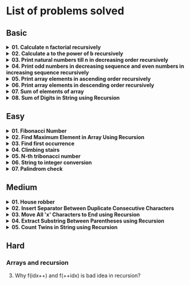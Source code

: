# List of problems solved

## Basic

<!-- Problem: Calculate n factorial-->
<details>
  <summary><b>01. Calculate n factorial recursively</b></summary>

- [Link to notes]()
- [Link to solution](https://github.com/TheParthMaru/mastering-dsa/tree/main/04_recursion/recursion_solution/Factorial)

</details>

<!-- Problem: Calculate a to the power of b-->
<details>
  <summary><b>02. Calculate a to the power of b recursively</b></summary>

- [Link to notes]()
- [Link to solution](https://github.com/TheParthMaru/mastering-dsa/tree/main/04_recursion/recursion_solution/Power)

</details>

<!-- Problem: Print natural numbers till n in decreasing order-->
<details>
  <summary><b>03. Print natural numbers till n in decreasing order recursively</b></summary>

- [Link to notes]()
- [Link to solution](https://github.com/TheParthMaru/mastering-dsa/tree/main/04_recursion/recursion_solution/DecreasingNaturalNumbers)

</details>

<!-- Problem: Print odd numbers in decreasing sequence and even numbers in increasing sequence recursively-->
<details>
  <summary><b>04. Print odd numbers in decreasing sequence and even numbers in increasing sequence recursively</b></summary>

- [Link to notes]()
- [Link to solution](https://github.com/TheParthMaru/mastering-dsa/tree/main/04_recursion/recursion_solution/PrintOddEvenSequence)

</details>

<!-- Problem: Print array elements in ascending order recursively -->
<details>
  <summary><b>05. Print array elements in ascending order recursively</b></summary>

- [Link to notes]()
- [Link to solution](https://github.com/TheParthMaru/mastering-dsa/tree/main/04_recursion/recursion_solution/printArrayAscOrder)

</details>

<!-- Problem: Print array elements in descending order recursively -->
<details>
  <summary><b>06. Print array elements in descending order recursively</b></summary>

- [Link to notes]()
- [Link to solution](https://github.com/TheParthMaru/mastering-dsa/tree/main/04_recursion/recursion_solution/PrintArrayDescOrder)

</details>

<!-- Problem: Sum of elements of array -->
<details>
  <summary><b>07. Sum of elements of array</b></summary>

- [Link to notes]()
- [Link to solution](https://github.com/TheParthMaru/mastering-dsa/tree/main/04_recursion/recursion_solution/SumOfArrayElements)

</details>

<!-- Problem: Sum of digits in a string using recursion -->
<details>
  <summary><b>08. Sum of Digits in String using Recursion</b></summary>

- Problem statement: Given a string str representing a non-negative integer, write a recursive function that computes the sum of its digits and prints the result.

- Test cases:

```
Input: "1234"
Output: 10
(Explanation: 1 + 2 + 3 + 4 = 10)

Input: "98765"
Output: 35
(Explanation: 9 + 8 + 7 + 6 + 5 = 35)

Input: "0"
Output: 0
(Explanation: Only one digit 0)
```

- [Link to notes]()
- [Link to solution](https://github.com/TheParthMaru/mastering-dsa/tree/main/04_recursion/recursion_solution/SumOfDigitsInString)

</details>

## Easy

<!-- Problem: Fibonacci Number -->
<details>
  <summary><b>01. Fibonacci Number</b></summary>

- [Link to notes](https://github.com/TheParthMaru/mastering-dsa/blob/main/notes/leetcode-problems-notes/509_%20fibonacci_number.pdf)
- [Link to solution](https://github.com/TheParthMaru/mastering-dsa/tree/main/leetcode/0509_fibonacci_number)
- Note: There are various approaches to solve this problem:
  - Iterative ✅
  - Recursive ✅
  - Better recursive with DP (multiple approaches) ❌

</details>

<!-- Problem: Find Maximum Element in Array Using Recursion -->
<details>
  <summary><b>02. Find Maximum Element in Array Using Recursion</b></summary>

- Problem statement: Given an array, calculate the max element of the array recursively.

- Test cases:
  ```
  Input: arr = [1,5,8,13,6]
  Output: 13
  ```
- [Link to notes]()
- [Link to solution](https://github.com/TheParthMaru/mastering-dsa/tree/main/04_recursion/recursion_solution/MaxElementOfArray)

</details>

<!-- Problem: Find first occurrence -->
<details>
  <summary><b>03. Find first occurrence</b></summary>

- Problem statement: Given an array and an element x, find the index of the first occurrence of x. Return -1 if no occurrence found.

- Test cases:
  ```
  Input: arr = [1,7,2,3,6,9,3,1,3,6]
  Output: 3
  ```
- [Link to notes]()
- [Link to solution](https://github.com/TheParthMaru/mastering-dsa/tree/main/04_recursion/recursion_solution/FirstOccurrence)

</details>

<!-- Problem: Climbing stairs -->
<details>
  <summary><b>04. Climbing stairs</b></summary>

- [Link to notes]()
- [Link to solution](https://github.com/TheParthMaru/mastering-dsa/tree/main/leetcode/0070_climbing_stairs)
- Additional note: The current solution results in a TLE on leetcode. We need to learn DP in order to optimize it.

</details>

<!-- Problem: n-th tribonacci number -->
<details>
  <summary><b>05. N-th tribonacci number</b></summary>

- [Link to notes]()
- [Link to solution](https://github.com/TheParthMaru/mastering-dsa/tree/main/leetcode/1137_nth_tribonacci_number)
- Additional note: The current solution results in a TLE on leetcode. We need to learn DP in order to optimize it.

</details>

<!-- Problem: String to integer conversion -->
<details>
  <summary><b>06. String to integer conversion</b></summary>

- Problem statement: Given a string str representing a non-negative integer, write a recursive function to convert it into its equivalent integer value. Print the value returned by the function.

- Test cases:

  ```
  Input: "1234"
  Output: 1234

  Input: "0"
  Output: 0

  Input: "502"
  Output: 502
  ```

- [Link to notes]()
- [Link to solution](https://github.com/TheParthMaru/mastering-dsa/tree/main/04_recursion/recursion_solution/StringToIntegerConversion)

</details>

<!-- Problem: Palindrom check -->
<details>
  <summary><b>07. Palindrom check</b></summary>

- Problem statement: Given a string str, write a recursive function that checks whether the string is a palindrome or not. Return and print a boolean value: true if it is a palindrome, false otherwise.

- Test cases:

  ```
  Input: "madam"
  Output: true

  Input: "racecar"
  Output: true

  Input: "hello"
  Output: false
  ```

- [Link to notes]()
- [Link to solution](https://github.com/TheParthMaru/mastering-dsa/tree/main/04_recursion/recursion_solution/PalindromeCheck)

</details>

## Medium

<!-- Problem: House robber -->
<details>
  <summary><b>01. House robber</b></summary>

- [Link to notes]()
- [Link to solution](https://github.com/TheParthMaru/mastering-dsa/tree/main/leetcode/0198_house_robber)
- Additional note: The current solution results in a TLE on leetcode. We need to learn DP in order to optimize it.

</details>

<!-- Problem: Insert Separator Between Duplicate Consecutive Characters -->
<details>
  <summary><b>02. Insert Separator Between Duplicate Consecutive Characters</b></summary>

- Problem statement: Given a string str, write a recursive function that inserts a '\*' between duplicate consecutive characters and returns the new string. Print the value returned.

- Test cases:

  ```
  Input: "hello"
  Output: "hel*lo"

  Input: "aabb"
  Output: "a*ab*b"

  Input: "abc"
  Output: "abc"
  ```

- [Link to notes]()
- [Link to solution](https://github.com/TheParthMaru/mastering-dsa/tree/main/04_recursion/recursion_solution/InsertStars)

</details>

<!-- Problem: Move All 'x' Characters to End using Recursion -->
<details>
  <summary><b>03. Move All 'x' Characters to End using Recursion</b></summary>

- Problem statement: Given a string str, write a recursive function that moves all occurrences of the character 'x' to the end of the string while maintaining the order of the other characters. Print the value returned.

- Test cases:

  ```
  Input: "abexedexed"
  Output: "abeedeedxx"

  Input: "xxabcx"
  Output: "abcxxx"

  Input: "abcd"
  Output: "abcd"
  ```

- [Link to notes]()
- [Link to solution](https://github.com/TheParthMaru/mastering-dsa/tree/main/04_recursion/recursion_solution/MoveXToEnd)

</details>

<!-- Problem: Extract Substring Between Parentheses using Recursion -->
<details>
  <summary><b>04. Extract Substring Between Parentheses using Recursion</b></summary>

- Problem statement: Given a string str that contains exactly one pair of parentheses ( ), write a recursive function to extract and return the substring enclosed within the parentheses. Print the value returned.

- Test cases:

  ```
  Input: "xyz(abc)def"
  Output: "abc"

  Input: "(hello)"
  Output: "hello"

  Input: "123(xyz)456"
  Output: "xyz"
  ```

- [Link to notes]()
- [Link to solution](https://github.com/TheParthMaru/mastering-dsa/tree/main/04_recursion/recursion_solution/ExtractParentheses)

</details>

<!-- Problem: Count Twins in String using Recursion -->
<details>
  <summary><b>05. Count Twins in String using Recursion</b></summary>

- Problem statement: A "twin" is defined as two identical characters separated by any character. Write a recursive function to count the total number of twins in a given string str. Twins may overlap. Print the value returned.

- Test cases:

  ```
  Input: "AxAxA"
  Output: 3
  Explanation: A's at positions 0-2, 1-3, 2-4

  Input: "ababa"
  Output: 3

  Input: "aaaa"
  Output: 2
  ```

- [Link to notes]()
- [Link to solution](https://github.com/TheParthMaru/mastering-dsa/tree/main/04_recursion/recursion_solution/CountTwins)

</details>

## Hard

### Arrays and recursion

3. Why f(idx++) and f(++idx) is bad idea in recursion?
